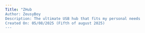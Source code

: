 ```yaml
---
Title: "ZHub
Author: ZeusyBoy
Description: The ultimate USB hub that fits my personal needs
Created On: 05/08/2025 (Fifth of august 2025)
---
```

